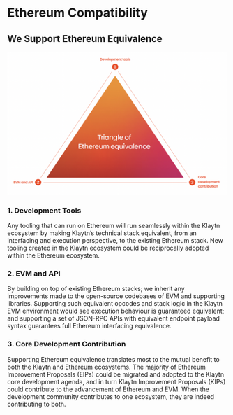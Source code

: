 # Ethereum Compatibility <a id="ethereum-compatibility"></a>

## We Support Ethereum Equivalence

![Ethereum Equivalence](images/triangle.png)

### 1. Development Tools <a id="finality-and-improvements"></a>
Any tooling that can run on Ethereum will run seamlessly within the Klaytn ecosystem by making Klaytn’s technical stack equivalent, from an interfacing and execution perspective, to the existing Ethereum stack. New tooling created in the Klaytn ecosystem could be reciprocally adopted within the Ethereum ecosystem.

### 2. EVM and API <a id="evm-and-api"></a>
By building on top of existing Ethereum stacks; we inherit any improvements made to the open-source codebases of EVM and supporting libraries. Supporting such equivalent opcodes and stack logic in the Klaytn EVM environment would see execution behaviour is guaranteed equivalent; and supporting a set of JSON-RPC APIs with equivalent endpoint payload syntax guarantees full Ethereum interfacing equivalence.

### 3. Core Development Contribution <a id="core-development-contribution"></a>
Supporting Ethereum equivalence translates most to the mutual benefit to both the Klaytn and Ethereum ecosystems. The majority of Ethereum Improvement Proposals (EIPs) could be migrated and adopted to the Klaytn core development agenda, and in turn Klaytn Improvement Proposals (KIPs) could contribute to the advancement of Ethereum and EVM. When the development community contributes to one ecosystem, they are indeed contributing to both.

